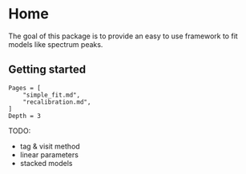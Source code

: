 # Home 

The goal of this package is to provide an easy to use framework to fit
models like spectrum peaks.

## Getting started

```@contents
Pages = [
    "simple_fit.md",
    "recalibration.md",
]
Depth = 3
```

TODO: 
- tag & visit method
- linear parameters
- stacked models
